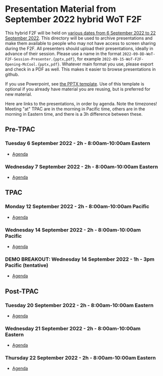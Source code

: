 # Presentation Material from September 2022 hybrid WoT F2F
This hybrid F2F will be held on
[various dates from 6 September 2022 to 22 September 2022](https://www.w3.org/WoT/IG/wiki/F2F_meeting,_September_2022).
This directory will be used to archive presentations and make them available to people
who may not have access to screen sharing during the F2F.
All presenters should upload their presentations, ideally in advance of their session.
Please use a name in the format `2022-09-DD-WoT-F2F-Session-Presenter.{pptx,pdf}`,
for example `2022-09-15-WoT-F2F-Opening-McCool.{pptx,pdf}`.
Whatever main format you use, please export and check in a PDF as well.
This makes it easier to browse presentations in github.

If you use Powerpoint, see 
[the PPTX template](Template-2022-09-DD-WoT-F2F-Session-Presenter.potx).
Use of this template is optional if you already have material you are reusing,
but is preferred for new material.

Here are links to the presentations, in order by agenda.  Note the timezones!
Meeting "at" TPAC are in the morning in Pacific time, others are in the morning in
Eastern time, and there is a 3h difference between these.

## Pre-TPAC
### Tuesday 6 September 2022 - 2h - 8:00am-10:00am Eastern
* [Agenda](https://www.w3.org/WoT/IG/wiki/F2F_meeting,_September_2022#Tuesday.2C_September_6)

### Wednesday 7 September 2022 - 2h - 8:00am-10:00am Eastern
* [Agenda](https://www.w3.org/WoT/IG/wiki/F2F_meeting,_September_2022#Wednesday.2C_September_7)

## TPAC
### Monday 12 September 2022 - 2h - 8:00am-10:00am Pacific
* [Agenda](https://www.w3.org/WoT/IG/wiki/F2F_meeting,_September_2022#Monday.2C_September_12)

### Wednesday 14 September 2022 - 2h - 8:00am-10:00am Pacific
* [Agenda](https://www.w3.org/WoT/IG/wiki/F2F_meeting,_September_2022#Wednesday.2C_September_14)

### DEMO BREAKOUT: Wednesday 14 September 2022 - 1h - 3pm Pacific (tentative)
* [Agenda](https://www.w3.org/WoT/IG/wiki/F2F_meeting,_September_2022#WoT_Status_Update_and_Demos)

## Post-TPAC
### Tuesday 20 September 2022 - 2h - 8:00am-10:00am Eastern
* [Agenda](https://www.w3.org/WoT/IG/wiki/F2F_meeting,_September_2022#Tuesday.2C_September_20)

### Wednesday 21 September 2022 - 2h - 8:00am-10:00am Eastern
* [Agenda](https://www.w3.org/WoT/IG/wiki/F2F_meeting,_September_2022#Wednesday.2C_September_21)

### Thursday 22 September 2022 - 2h - 8:00am-10:00am Eastern
* [Agenda](https://www.w3.org/WoT/IG/wiki/F2F_meeting,_September_2022#Wednesday.2C_September_21)
